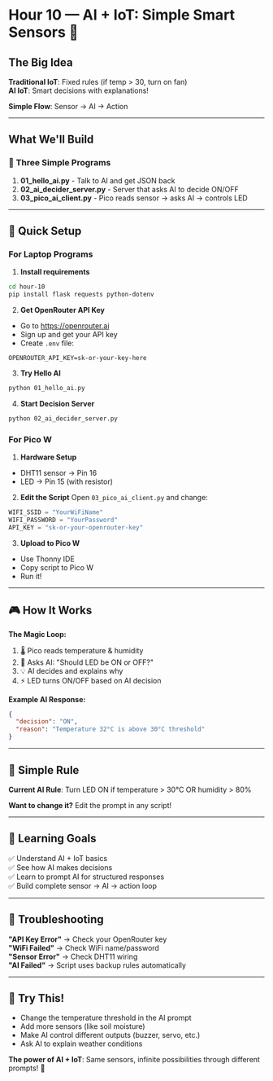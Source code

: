 # Hour 10 — AI + IoT: Simple Smart Sensors 🤖

## The Big Idea
**Traditional IoT**: Fixed rules (if temp > 30, turn on fan)  
**AI IoT**: Smart decisions with explanations!

**Simple Flow**: Sensor → AI → Action

---

## What We'll Build

### 🎯 Three Simple Programs

1. **01_hello_ai.py** - Talk to AI and get JSON back
2. **02_ai_decider_server.py** - Server that asks AI to decide ON/OFF  
3. **03_pico_ai_client.py** - Pico reads sensor → asks AI → controls LED

---

## 🚀 Quick Setup

### For Laptop Programs

1. **Install requirements**
```bash
cd hour-10
pip install flask requests python-dotenv
```

2. **Get OpenRouter API Key**
- Go to https://openrouter.ai
- Sign up and get your API key
- Create `.env` file:
```
OPENROUTER_API_KEY=sk-or-your-key-here
```

3. **Try Hello AI**
```bash
python 01_hello_ai.py
```

4. **Start Decision Server**
```bash
python 02_ai_decider_server.py
```

### For Pico W

1. **Hardware Setup**
- DHT11 sensor → Pin 16
- LED → Pin 15 (with resistor)

2. **Edit the Script**
Open `03_pico_ai_client.py` and change:
```python
WIFI_SSID = "YourWiFiName"
WIFI_PASSWORD = "YourPassword"  
API_KEY = "sk-or-your-openrouter-key"
```

3. **Upload to Pico W**
- Use Thonny IDE
- Copy script to Pico W
- Run it!

---

## 🎮 How It Works

**The Magic Loop:**
1. 🌡️ Pico reads temperature & humidity
2. 🤖 Asks AI: "Should LED be ON or OFF?"
3. 💡 AI decides and explains why
4. ⚡ LED turns ON/OFF based on AI decision

**Example AI Response:**
```json
{
  "decision": "ON",
  "reason": "Temperature 32°C is above 30°C threshold"
}
```

---

## 🔧 Simple Rule

**Current AI Rule**: Turn LED ON if temperature > 30°C OR humidity > 80%

**Want to change it?** Edit the prompt in any script!

---

## 🎯 Learning Goals

✅ Understand AI + IoT basics  
✅ See how AI makes decisions  
✅ Learn to prompt AI for structured responses  
✅ Build complete sensor → AI → action loop  

---

## 🐛 Troubleshooting

**"API Key Error"** → Check your OpenRouter key  
**"WiFi Failed"** → Check WiFi name/password  
**"Sensor Error"** → Check DHT11 wiring  
**"AI Failed"** → Script uses backup rules automatically  

---

## 🎉 Try This!

- Change the temperature threshold in the AI prompt
- Add more sensors (like soil moisture)  
- Make AI control different outputs (buzzer, servo, etc.)
- Ask AI to explain weather conditions

**The power of AI + IoT**: Same sensors, infinite possibilities through different prompts! 🚀



